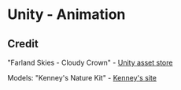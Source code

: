 # Unity - Animation

## Credit
"Farland Skies - Cloudy Crown" - [Unity asset store](https://assetstore.unity.com/packages/2d/textures-materials/sky/farland-skies-cloudy-crown-60004)

Models: "Kenney's Nature Kit" - [Kenney's site](https://www.kenney.nl/assets/nature-kit)
